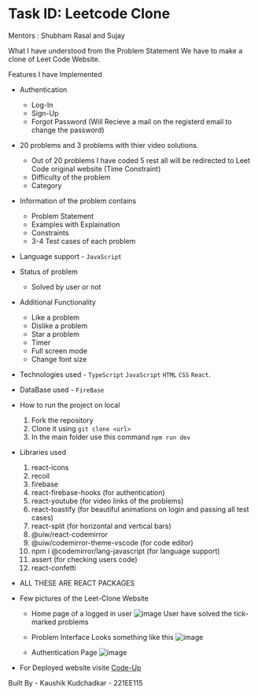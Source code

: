 # Task ID: Leetcode Clone

Mentors : Shubham Rasal and Sujay


What I have understood from the Problem Statement 
We have to make a clone of Leet Code Website.


Features I have Implemented
* Authentication
  * Log-In
  * Sign-Up
  * Forgot Password (Will Recieve a mail on the registerd email to change the password)
* 20 problems and 3 problems with thier video solutions.
  * Out of 20 problems I have coded 5 rest all will be redirected to Leet Code original website (Time Constraint)
  * Difficulty of the problem
  * Category
* Information of the problem contains
  * Problem Statement
  * Examples with Explaination
  * Constraints
  * 3-4 Test cases of each problem
* Language support - `JavaScript`
* Status of problem
  * Solved by user or not
* Additional Functionality
  * Like a problem
  * Dislike a problem
  * Star a problem
  * Timer
  * Full screen mode
  * Change font size
 

* Technologies used - `TypeScript` `JavaScript` `HTML` `CSS` `React`.

* DataBase used - `FireBase`

* How to run the project on local
  1. Fork the repository
  2. Clone it using `git clone <url>`
  3. In the main folder use this command `npm run dev`
 
* Libraries used
  1. react-icons
  2. recoil
  3. firebase
  4. react-firebase-hooks (for authentication)
  5. react-youtube (for video links of the problems)
  6. react-toastify (for beautiful animations on login and passing all test cases)
  7. react-split (for horizontal and vertical bars)
  8. @uiw/react-codemirror
  9. @uiw/codemirror-theme-vscode (for code editor)
  10. npm i @codemirror/lang-javascript (for language support)
  11. assert (for checking users code)
  12. react-confetti

* ALL THESE ARE REACT PACKAGES

* Few pictures of the Leet-Clone Website
  * Home page of a logged in user
    ![image](https://github.com/Kaushik2201/Leetcode-Clone/assets/118542939/1592970f-c70b-4cd2-872f-9d8328fed5b5)
    User have solved the tick-marked problems

  * Problem Interface Looks something like this
    ![image](https://github.com/Kaushik2201/Leetcode-Clone/assets/118542939/81f6c6a5-b7df-4370-bd36-da0872d21f2f)

  * Authentication Page
    ![image](https://github.com/Kaushik2201/Leetcode-Clone/assets/118542939/980ca56a-bf15-468c-88ed-6a245d67c36a)


* For Deployed website visite [Code-Up](https://code-up-kappa.vercel.app/)


Built By - Kaushik Kudchadkar - 221EE115




